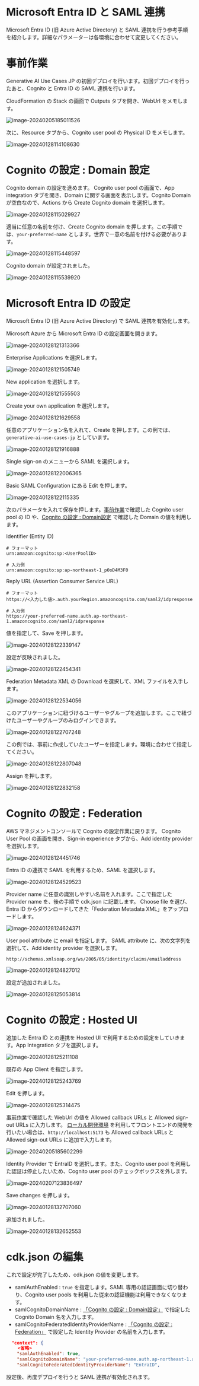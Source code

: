 # Microsoft Entra ID と SAML 連携
Microsoft Entra ID (旧 Azure Active Directory) と SAML 連携を行う参考手順を紹介します。詳細なパラメーターは各環境に合わせて変更してください。

# 事前作業
Generative AI Use Cases JP の初回デプロイを行います。初回デプロイを行ったあと、Cognito と Entra ID の SAML 連携を行います。

CloudFormation の Stack の画面で Outputs タブを開き、WebUrl をメモします。

![image-20240205185011526](assets/SAML_WITH_ENTRA_ID/image-20240205185011526.png)

次に、Resource タブから、Cognito user pool の Physical ID をメモします。

![image-20240128114108630](assets/SAML_WITH_ENTRA_ID/image-20240128114108630.png)

# Cognito の設定 : Domain 設定
Cognito domain の設定を進めます。
Cognito user pool の画面で、App integration タブを開き、Domain に関する画面を表示します。Cognito Domain が空白なので、Actions から Create Cognito domain を選択します。

![image-20240128115029927](assets/SAML_WITH_ENTRA_ID/image-20240128115029927.png)

適当に任意の名前を付け、Create Cognito domain を押します。この手順では、`your-preferred-name` とします。世界で一意の名前を付ける必要があります。

![image-20240128115448597](assets/SAML_WITH_ENTRA_ID/image-20240128115448597.png)

Cognito domain が設定されました。

![image-20240128115539920](assets/SAML_WITH_ENTRA_ID/image-20240128115539920-1707114112930.png)

# Microsoft Entra ID の設定
Microsoft Entra ID (旧 Azure Active Directory) で SAML 連携を有効化します。

Microsoft Azure から Microsoft Entra ID の設定画面を開きます。

![image-20240128121313366](assets/SAML_WITH_ENTRA_ID/image-20240128121313366.png)


Enterprise Applications を選択します。

![image-20240128121505749](assets/SAML_WITH_ENTRA_ID/image-20240128121505749.png)



New application を選択します。

![image-20240128121555503](assets/SAML_WITH_ENTRA_ID/image-20240128121555503.png)



Create your own application を選択します。

![image-20240128121629558](assets/SAML_WITH_ENTRA_ID/image-20240128121629558-1707115633384.png)





任意のアプリケーション名を入れて、Create を押します。この例では、`generative-ai-use-cases-jp` としています。

![image-20240128121916888](assets/SAML_WITH_ENTRA_ID/image-20240128121916888.png)





Single sign-on のメニューから SAML を選択します。

![image-20240128122006365](assets/SAML_WITH_ENTRA_ID/image-20240128122006365.png)





Basic SAML Configuration にある Edit を押します。

![image-20240128122115335](assets/SAML_WITH_ENTRA_ID/image-20240128122115335.png)



次のパラメータを入れて保存を押します。[事前作業](#事前作業)で確認した Cognito user pool の ID や、[Cognito の設定 : Domain設定](#Cognito-の設定-:-Domain-設定) で確認した Domain の値を利用します。

Identifier (Entity ID) 

```
# フォーマット
urn:amazon:cognito:sp:<UserPoolID>

# 入力例
urn:amazon:cognito:sp:ap-northeast-1_p0oD4M3F0
```



Reply URL (Assertion Consumer Service URL)

```
# フォーマット
https://<入力した値>.auth.yourRegion.amazoncognito.com/saml2/idpresponse

# 入力例
https://your-preferred-name.auth.ap-northeast-1.amazoncognito.com/saml2/idpresponse
```



値を指定して、Save を押します。

![image-20240128122339147](assets/SAML_WITH_ENTRA_ID/image-20240128122339147.png)



設定が反映されました。

![image-20240128122454341](assets/SAML_WITH_ENTRA_ID/image-20240128122454341.png)



Federation Metadata XML の Download を選択して、XML ファイルを入手します。

![image-20240128122534056](assets/SAML_WITH_ENTRA_ID/image-20240128122534056.png)



このアプリケーションに紐づけるユーザーやグループを追加します。ここで紐づけたユーザーやグループのみログインできます。

![image-20240128122707248](assets/SAML_WITH_ENTRA_ID/image-20240128122707248.png)



この例では、事前に作成していたユーザーを指定します。環境に合わせて指定してください。

![image-20240128122807048](assets/SAML_WITH_ENTRA_ID/image-20240128122807048.png)



Assign を押します。

![image-20240128122832158](assets/SAML_WITH_ENTRA_ID/image-20240128122832158.png)

# Cognito の設定 : Federation

AWS マネジメントコンソールで Cognito の設定作業に戻ります。
Cognito User Pool の画面を開き、Sign-in experience タブから、Add identity provider を選択します。

![image-20240128124451746](assets/SAML_WITH_ENTRA_ID/image-20240128124451746.png)



Entra ID の連携で SAML を利用するため、SAML を選択します。

![image-20240128124529523](assets/SAML_WITH_ENTRA_ID/image-20240128124529523.png)



Provider name に任意の識別しやすい名前を入れます。ここで指定した Provider name を、後の手順で cdk.json に記載します。
Choose file を選び、Entra ID からダウンロードしてきた「Federation Metadata XML」をアップロードします。

![image-20240128124624371](assets/SAML_WITH_ENTRA_ID/image-20240128124624371.png)


User pool attribute に email を指定します。
SAML attribute に、次の文字列を選択して、Add identity provider を選択します。

```
http://schemas.xmlsoap.org/ws/2005/05/identity/claims/emailaddress
```



![image-20240128124827012](assets/SAML_WITH_ENTRA_ID/image-20240128124827012.png)



設定が追加されました。

![image-20240128125053814](assets/SAML_WITH_ENTRA_ID/image-20240128125053814.png)



# Cognito の設定 : Hosted UI

追加した Entra ID との連携を Hosted UI で利用するための設定をしていきます。App Integration タブを選択します。

![image-20240128125211108](assets/SAML_WITH_ENTRA_ID/image-20240128125211108.png)



既存の App Client を指定します。

![image-20240128125243769](assets/SAML_WITH_ENTRA_ID/image-20240128125243769.png)



Edit を押します。

![image-20240128125314475](assets/SAML_WITH_ENTRA_ID/image-20240128125314475.png)


[事前作業](#事前作業)で確認した WebUrl の値を Allowed callback URLs と Allowed sign-out URLs に入力します。
[ローカル開発環境](/docs/DEVELOPMENT.md) を利用してフロントエンドの開発を行いたい場合は、`http://localhost:5173` も Allowed callback URLs と Allowed sign-out URLs に追加で入力します。


![image-20240205185602299](assets/SAML_WITH_ENTRA_ID/image-20240205185602299.png)


Identity Provider で EntraID を選択します。また、Cognito user pool を利用した認証は停止したいため、Cognito user pool のチェックボックスを外します。

![image-20240207123836497](assets/SAML_WITH_ENTRA_ID/image-20240207123836497.png)


Save  changes を押します。

![image-20240128132707060](assets/SAML_WITH_ENTRA_ID/image-20240128132707060.png)



追加されました。

![image-20240128132652553](assets/SAML_WITH_ENTRA_ID/image-20240128132652553.png)

# cdk.json の編集

これで設定が完了したため、cdk.json の値を変更します。

- samlAuthEnabled : `true` を指定します。SAML 専用の認証画面に切り替わり、Cognito user pools を利用した従来の認証機能は利用できなくなります。
- samlCognitoDomainName : [「Cognito の設定 : Domain設定」](#Cognito-の設定-:-Domain-設定) で指定した Cognito Domain 名を入力します。
- samlCognitoFederatedIdentityProviderName : [「Cognito の設定 : Federation」](#Cognito-の設定-:-Federation) で設定した Identity Provider の名前を入力します。


```json
  "context": {
　　 <省略>
    "samlAuthEnabled": true,
    "samlCognitoDomainName": "your-preferred-name.auth.ap-northeast-1.amazoncognito.com",
    "samlCognitoFederatedIdentityProviderName": "EntraID",
```

設定後、再度デプロイを行うと SAML 連携が有効化されます。
